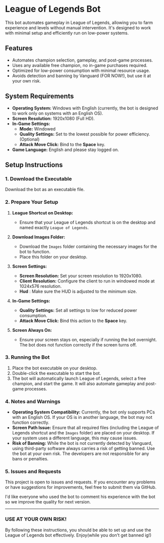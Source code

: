 # League of Legends Bot

This bot automates gameplay in League of Legends, allowing you to farm experience and levels without manual intervention. It's designed to work with minimal setup and efficiently run on low-power systems.

## Features

- Automates champion selection, gameplay, and post-game processes.
- Uses any available free champion, no in-game purchases required.
- Optimized for low-power consumption with minimal resource usage.
- Avoids detection and banning by Vanguard (FOR NOW!), but use it at your own risk.

## System Requirements

- **Operating System:** Windows with English (currently, the bot is designed to work only on systems with an English OS).
- **Screen Resolution:** 1920x1080 (Full HD).
- **In-Game Settings:** 
  - **Mode:** Windowed
  - **Quality Settings:** Set to the lowest possible for power efficiency.(Optional)
  - **Attack Move Click:** Bind to the **Space** key.
- **Game Language:** English and please stay logged on.

## Setup Instructions

### 1. Download the Executable

Download the bot as an executable file.

### 2. Prepare Your Setup

1. **League Shortcut on Desktop:**
   - Ensure that your League of Legends shortcut is on the desktop and named exactly `League of Legends`.

2. **Download Images Folder:**
   - Download the `Images` folder containing the necessary images for the bot to function.
   - Place this folder on your desktop.

3. **Screen Settings:**
   - **Screen Resolution:** Set your screen resolution to 1920x1080.
   - **Client Resolution:** Configure the client to run in windowed mode at 1024x576 resolution.
   - **Hud** : Make sure the HUD is adjusted to the minimum size.

4. **In-Game Settings:**
   - **Quality Settings:** Set all settings to low for reduced power consumption.
   - **Attack Move Click:** Bind this action to the **Space** key.

5. **Screen Always On:**
   - Ensure your screen stays on, especially if running the bot overnight. The bot does not function correctly if the screen turns off.

### 3. Running the Bot

1. Place the bot executable on your desktop.
2. Double-click the executable to start the bot.
3. The bot will automatically launch League of Legends, select a free champion, and start the game. It will also automate gameplay and post-game processes.

### 4. Notes and Warnings

- **Operating System Compatibility:** Currently, the bot only supports PCs with an English OS. If your OS is in another language, the bot may not function correctly.
- **Screen Path Issue:** Ensure that all required files (including the League of Legends shortcut and the `Images` folder) are placed on your desktop. If your system uses a different language, this may cause issues.
- **Risk of Banning:** While the bot is not currently detected by Vanguard, using third-party software always carries a risk of getting banned. Use the bot at your own risk. The developers are not responsible for any bans or penalties.

### 5. Issues and Requests

This project is open to issues and requests. If you encounter any problems or have suggestions for improvements, feel free to submit them via GitHub.

I'd like everyone who used the bot to comment his experience with the bot so we improve the quality for next version.


---
### USE AT YOUR OWN RISK!

By following these instructions, you should be able to set up and use the League of Legends bot effectively. Enjoy(while you don't get banned ig!)

